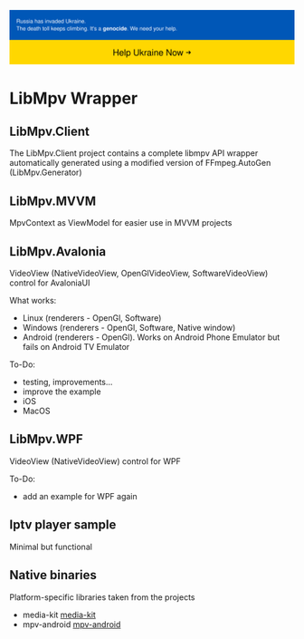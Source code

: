 [![Stand With Ukraine](https://raw.githubusercontent.com/vshymanskyy/StandWithUkraine/main/banner2-direct.svg)](https://vshymanskyy.github.io/StandWithUkraine)

LibMpv Wrapper
==============

LibMpv.Client
-------------
The LibMpv.Client project contains a complete libmpv API wrapper automatically generated using a modified version of FFmpeg.AutoGen (LibMpv.Generator)


LibMpv.MVVM
-----------
MpvContext as ViewModel for easier use in MVVM projects


LibMpv.Avalonia
---------------
VideoView (NativeVideoView, OpenGlVideoView, SoftwareVideoView) control for AvaloniaUI

What works:

- Linux (renderers - OpenGl, Software)
- Windows (renderers - OpenGl, Software, Native window)
- Android (renderers - OpenGl). Works on Android Phone Emulator but fails on Android TV Emulator

To-Do:
- testing, improvements...
- improve the example
- iOS
- MacOS


LibMpv.WPF
----------
VideoView (NativeVideoView) control for WPF

To-Do:
- add an example for WPF again

Iptv player sample
------------------
Minimal but functional


Native binaries
---------------
Platform-specific libraries taken from the projects

- media-kit [media-kit](https://github.com/media-kit/media-kit)
- mpv-android [mpv-android](https://github.com/mpv-android/mpv-android)
